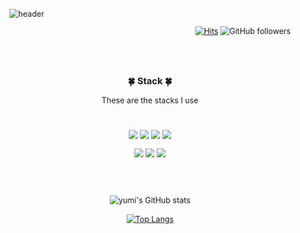 ![header](https://capsule-render.vercel.app/api?type=slice&color=auto&height=250&section=header&text=Sim%20Yumi&fontSize=70&fontColor=000000&animation=blink&rotate=-5)

<div align="right">
 
[![Hits](https://hits.seeyoufarm.com/api/count/incr/badge.svg?url=https%3A%2F%2Fgithub.com%2FSimyumi&count_bg=%23265602&title_bg=%237CBD78&icon=&icon_color=%23E7E7E7&title=%F0%9F%8E%94hits&edge_flat=false&)](https://hits.seeyoufarm.com) ![GitHub followers](https://img.shields.io/github/followers/Simyumi?style=social)

 </div>
 <br><br>
 <div align="center">


<h3 align="center">🍀 Stack 🍀</h3>   


<p align="center">These are the stacks I use</p>

<br>
<p align="center">
<img src="https://img.shields.io/badge/CSS3-1572B6?style=flat-square&logo=CSS3&logoColor=white"/></a>
<img src="https://img.shields.io/badge/HTML5-E34F26?style=flat-square&logo=HTML5&logoColor=white"/></a>
<img src="https://img.shields.io/badge/jQuery-0769AD?style=flat-square&logo=jQuery&logoColor=white"/></a>
<img src="https://img.shields.io/badge/JavaScript-F7DF1E?style=flat-square&logo=JavaScript&logoColor=white"/></a></p>

<p align="center">
<img src="https://img.shields.io/badge/MySQL-4479A1?style=flat-square&logo=MySQL&logoColor=white"/></a>
<img src="https://img.shields.io/badge/Bootstrap-7952B3?style=flat-square&logo=Bootstrap&logoColor=white"/></a>
<img src="https://img.shields.io/badge/Visual Studio Code-007ACC?style=flat-square&logo=Visual Studio Code&logoColor=white"/></a></p>

<br><br><br>
![yumi's GitHub stats](https://github-readme-stats.vercel.app/api?username=Simyumi&show_icons=true&theme=vue)
<br><br>
[![Top Langs](https://github-readme-stats.vercel.app/api/top-langs/?username=willianrod&layout=compact)](https://github.com/anuraghazra/github-readme-stats)

</div>
